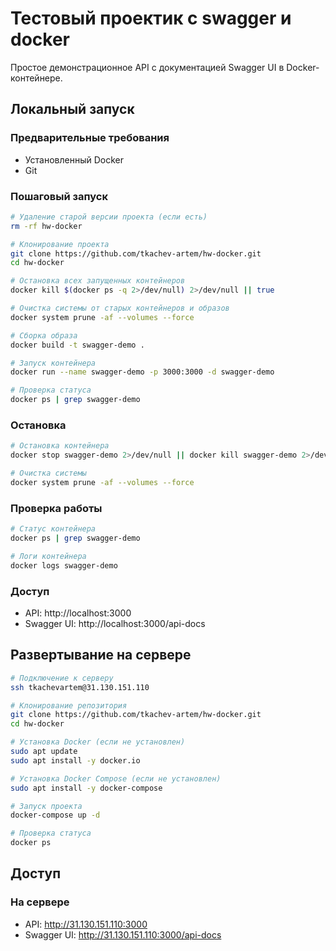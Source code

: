# Тестовый проектик с swagger и docker 

Простое демонстрационное API с документацией Swagger UI в Docker-контейнере.

## Локальный запуск

### Предварительные требования

- Установленный Docker
- Git

### Пошаговый запуск

```bash
# Удаление старой версии проекта (если есть)
rm -rf hw-docker

# Клонирование проекта
git clone https://github.com/tkachev-artem/hw-docker.git
cd hw-docker

# Остановка всех запущенных контейнеров
docker kill $(docker ps -q 2>/dev/null) 2>/dev/null || true

# Очистка системы от старых контейнеров и образов
docker system prune -af --volumes --force

# Сборка образа
docker build -t swagger-demo .

# Запуск контейнера
docker run --name swagger-demo -p 3000:3000 -d swagger-demo

# Проверка статуса
docker ps | grep swagger-demo
```

### Остановка

```bash
# Остановка контейнера
docker stop swagger-demo 2>/dev/null || docker kill swagger-demo 2>/dev/null

# Очистка системы
docker system prune -af --volumes --force
```

### Проверка работы

```bash
# Статус контейнера
docker ps | grep swagger-demo

# Логи контейнера
docker logs swagger-demo
```

### Доступ
- API: http://localhost:3000
- Swagger UI: http://localhost:3000/api-docs

## Развертывание на сервере

```bash
# Подключение к серверу
ssh tkachevartem@31.130.151.110

# Клонирование репозитория
git clone https://github.com/tkachev-artem/hw-docker.git
cd hw-docker

# Установка Docker (если не установлен)
sudo apt update
sudo apt install -y docker.io

# Установка Docker Compose (если не установлен)
sudo apt install -y docker-compose

# Запуск проекта
docker-compose up -d

# Проверка статуса
docker ps
```

## Доступ

### На сервере
- API: http://31.130.151.110:3000
- Swagger UI: http://31.130.151.110:3000/api-docs

